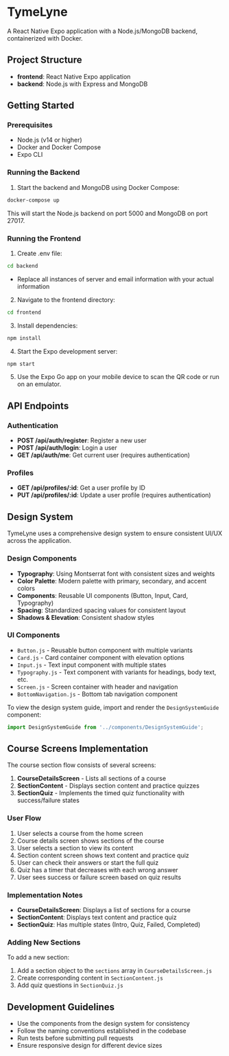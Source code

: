 # TymeLyne

A React Native Expo application with a Node.js/MongoDB backend, containerized with Docker.

## Project Structure

- **frontend**: React Native Expo application
- **backend**: Node.js with Express and MongoDB

## Getting Started

### Prerequisites

- Node.js (v14 or higher)
- Docker and Docker Compose
- Expo CLI

### Running the Backend

1. Start the backend and MongoDB using Docker Compose:

```bash
docker-compose up
```

This will start the Node.js backend on port 5000 and MongoDB on port 27017.

### Running the Frontend

1. Create .env file:

```bash
cd backend
```
- Replace all instances of server and email information with your actual information

2. Navigate to the frontend directory:

```bash
cd frontend
```

3. Install dependencies:

```bash
npm install
```

4. Start the Expo development server:

```bash
npm start
```

5. Use the Expo Go app on your mobile device to scan the QR code or run on an emulator.

## API Endpoints

### Authentication

- **POST /api/auth/register**: Register a new user
- **POST /api/auth/login**: Login a user
- **GET /api/auth/me**: Get current user (requires authentication)

### Profiles

- **GET /api/profiles/:id**: Get a user profile by ID
- **PUT /api/profiles/:id**: Update a user profile (requires authentication)

## Design System

TymeLyne uses a comprehensive design system to ensure consistent UI/UX across the application.

### Design Components

- **Typography**: Using Montserrat font with consistent sizes and weights
- **Color Palette**: Modern palette with primary, secondary, and accent colors
- **Components**: Reusable UI components (Button, Input, Card, Typography)
- **Spacing**: Standardized spacing values for consistent layout
- **Shadows & Elevation**: Consistent shadow styles

### UI Components

- `Button.js` - Reusable button component with multiple variants
- `Card.js` - Card container component with elevation options
- `Input.js` - Text input component with multiple states
- `Typography.js` - Text component with variants for headings, body text, etc.
- `Screen.js` - Screen container with header and navigation
- `BottomNavigation.js` - Bottom tab navigation component

To view the design system guide, import and render the `DesignSystemGuide` component:

```javascript
import DesignSystemGuide from '../components/DesignSystemGuide';
```

## Course Screens Implementation

The course section flow consists of several screens:

1. **CourseDetailsScreen** - Lists all sections of a course
2. **SectionContent** - Displays section content and practice quizzes
3. **SectionQuiz** - Implements the timed quiz functionality with success/failure states

### User Flow

1. User selects a course from the home screen
2. Course details screen shows sections of the course
3. User selects a section to view its content
4. Section content screen shows text content and practice quiz
5. User can check their answers or start the full quiz
6. Quiz has a timer that decreases with each wrong answer
7. User sees success or failure screen based on quiz results

### Implementation Notes

- **CourseDetailsScreen**: Displays a list of sections for a course
- **SectionContent**: Displays text content and practice quiz
- **SectionQuiz**: Has multiple states (Intro, Quiz, Failed, Completed)

### Adding New Sections

To add a new section:

1. Add a section object to the `sections` array in `CourseDetailsScreen.js`
2. Create corresponding content in `SectionContent.js`
3. Add quiz questions in `SectionQuiz.js`

## Development Guidelines

- Use the components from the design system for consistency
- Follow the naming conventions established in the codebase
- Run tests before submitting pull requests
- Ensure responsive design for different device sizes
